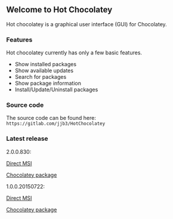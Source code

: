 ## Welcome to Hot Chocolatey

Hot chocolatey is a graphical user interface (GUI) for Chocolatey. 


### Features

Hot chocolatey currently has only a few basic features.

* Show installed packages
* Show available updates
* Search for packages
* Show package information
* Install/Update/Uninstall packages


### Source code

The source code can be found here: `https://gitlab.com/jjb3/HotChocolatey`

### Latest release

2.0.0.830: 

[Direct MSI](http://hotchocolatey.jjb3.nl/releases/2.0.0.830/Setup%20Hot%20Chocolatey.msi)

[Chocolatey package](https://chocolatey.org/packages/hot-chocolatey/)


1.0.0.20150722: 

[Direct MSI](http://hotchocolatey.jjb3.nl/releases/1.0.0.20150722/Setup%20Hot%20Chocolatey.msi)

[Chocolatey package](https://chocolatey.org/packages/hot-chocolatey/)